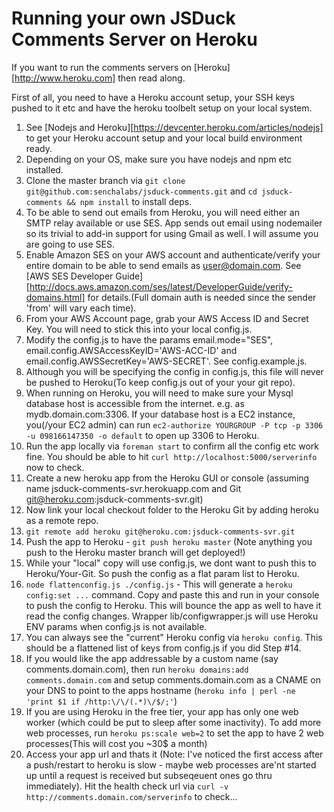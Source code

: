 Running your own JSDuck Comments Server on Heroku
=================================================

If you want to run the comments servers on [Heroku][http://www.heroku.com] then read along.

First of all, you need to have a Heroku account setup, your SSH keys pushed to it etc and have the heroku toolbelt setup on your local system.

1. See [Nodejs and Heroku][https://devcenter.heroku.com/articles/nodejs] to get your Heroku account setup and your local build environment ready.
2. Depending on your OS, make sure you have nodejs and npm etc installed. 
3. Clone the master branch via `git clone git@github.com:senchalabs/jsduck-comments.git` and `cd jsduck-comments && npm install` to install deps.
4. To be able to send out emails from Heroku, you will need either an SMTP relay available or use SES. App sends out email using nodemailer so its trivial to add-in support for using Gmail as well. I will assume you are going to use SES.
5. Enable Amazon SES on your AWS account and authenticate/verify your entire domain to be able to send emails as user@domain.com. See [AWS SES Developer Guide][http://docs.aws.amazon.com/ses/latest/DeveloperGuide/verify-domains.html] for details.(Full domain auth is needed since the sender 'from' will vary each time).
6. From your AWS Account page, grab your AWS Access ID and Secret Key. You will need to stick this into your local config.js.
7. Modify the config.js to have the params email.mode="SES", email.config.AWSAccessKeyID='AWS-ACC-ID' and email.config.AWSSecretKey='AWS-SECRET'. See config.example.js.
8. Although you will be specifying the config in config.js, this file will never be pushed to Heroku(To keep config.js out of your your git repo).
9. When running on Heroku, you will need to make sure your Mysql database host is accessible from the internet. e.g. as mydb.domain.com:3306. If your database host is a EC2 instance, you(/your EC2 admin) can run `ec2-authorize YOURGROUP -P tcp -p 3306 -u 098166147350 -o default` to open up 3306 to Heroku.
9. Run the app locally via `foreman start` to confirm all the config etc work fine. You should be able to hit `curl http://localhost:5000/serverinfo` now to check.
10. Create a new heroku app from the Heroku GUI or console (assuming name jsduck-comments-svr.herokuapp.com and Git git@heroku.com:jsduck-comments-svr.git)
10. Now link your local checkout folder to the Heroku Git by adding heroku as a remote repo.
11. `git remote add heroku git@heroku.com:jsduck-comments-svr.git `
12. Push the app to Heroku - `git push heroku master` (Note anything you push to the Heroku master branch will get deployed!)
13. While your "local" copy will use config.js, we dont want to push this to Heroku/Your-Git. So push the config as a flat param list to Heroku.
14. `node flattenconfig.js ./config.js` - This will generate a `heroku config:set ...` command. Copy and paste this and run in your console to push the config to Heroku. This will bounce the app as well to have it read the config changes. Wrapper lib/configwrapper.js will use Heroku ENV params when config.js is not available.
15. You can always see the "current" Heroku config via `heroku config`. This should be a flattened list of keys from config.js if you did Step #14.
16. If you would like the app addressable by a custom name (say comments.domain.com), then run `heroku domains:add comments.domain.com` and setup comments.domain.com as a CNAME on your DNS to point to the apps hostname (`heroku info | perl -ne 'print $1 if /http:\/\/(.*)\/$/;'`)
17. If you are using Heroku in the free tier, your app has only one web worker (which could be put to sleep after some inactivity). To add more web processes, run `heroku ps:scale web=2` to set the app to have 2 web processes(This will cost you ~30$ a month)
18. Access your app url and thats it (Note: I've noticed the first access after a push/restart to heroku is slow - maybe web processes are'nt started up until a request is received but subseqeuent ones go thru immediately). Hit the health check url via `curl -v http://comments.domain.com/serverinfo` to check...
